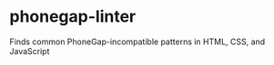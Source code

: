 phonegap-linter
===============

Finds common PhoneGap-incompatible patterns in HTML, CSS, and JavaScript
